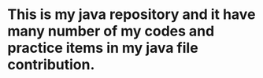 # This is my java repository and it have many number of my codes and practice  items in my java file contribution.
